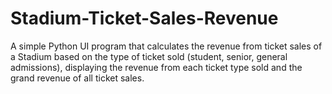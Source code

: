# Stadium-Ticket-Sales-Revenue
A simple Python UI program that calculates the revenue from ticket sales of a Stadium based on the type of ticket sold (student, senior, general admissions), displaying the revenue from each ticket type sold and the grand revenue of all ticket sales.
